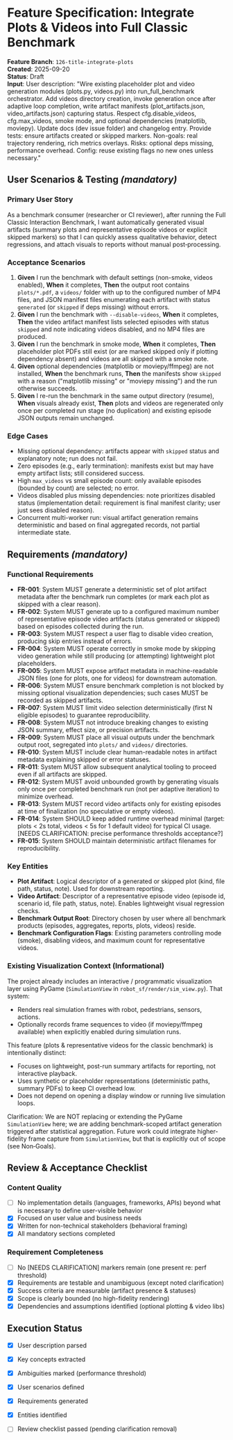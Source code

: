 # Feature Specification: Integrate Plots & Videos into Full Classic Benchmark

**Feature Branch**: `126-title-integrate-plots`  
**Created**: 2025-09-20  
**Status**: Draft  
**Input**: User description: "Wire existing placeholder plot and video generation modules (plots.py, videos.py) into run_full_benchmark orchestrator. Add videos directory creation, invoke generation once after adaptive loop completion, write artifact manifests (plot_artifacts.json, video_artifacts.json) capturing status. Respect cfg.disable_videos, cfg.max_videos, smoke mode, and optional dependencies (matplotlib, moviepy). Update docs (dev issue folder) and changelog entry. Provide tests: ensure artifacts created or skipped markers. Non-goals: real trajectory rendering, rich metrics overlays. Risks: optional deps missing, performance overhead. Config: reuse existing flags no new ones unless necessary."

## User Scenarios & Testing *(mandatory)*

### Primary User Story
As a benchmark consumer (researcher or CI reviewer), after running the Full Classic Interaction Benchmark, I want automatically generated visual artifacts (summary plots and representative episode videos or explicit skipped markers) so that I can quickly assess qualitative behavior, detect regressions, and attach visuals to reports without manual post‑processing.

### Acceptance Scenarios
1. **Given** I run the benchmark with default settings (non-smoke, videos enabled), **When** it completes, **Then** the output root contains `plots/*.pdf`, a `videos/` folder with up to the configured number of MP4 files, and JSON manifest files enumerating each artifact with status `generated` (or `skipped` if deps missing) without errors.
2. **Given** I run the benchmark with `--disable-videos`, **When** it completes, **Then** the video artifact manifest lists selected episodes with status `skipped` and note indicating videos disabled, and no MP4 files are produced.
3. **Given** I run the benchmark in smoke mode, **When** it completes, **Then** placeholder plot PDFs still exist (or are marked skipped only if plotting dependency absent) and videos are all skipped with a smoke note.
4. **Given** optional dependencies (matplotlib or moviepy/ffmpeg) are not installed, **When** the benchmark runs, **Then** the manifests show `skipped` with a reason ("matplotlib missing" or "moviepy missing") and the run otherwise succeeds.
5. **Given** I re-run the benchmark in the same output directory (resume), **When** visuals already exist, **Then** plots and videos are regenerated only once per completed run stage (no duplication) and existing episode JSON outputs remain unchanged.

### Edge Cases
- Missing optional dependency: artifacts appear with `skipped` status and explanatory note; run does not fail.
- Zero episodes (e.g., early termination): manifests exist but may have empty artifact lists; still considered success.
- High `max_videos` vs small episode count: only available episodes (bounded by count) are selected; no error.
- Videos disabled plus missing dependencies: note prioritizes disabled status (implementation detail: requirement is final manifest clarity; user just sees disabled reason).
- Concurrent multi-worker run: visual artifact generation remains deterministic and based on final aggregated records, not partial intermediate state.

## Requirements *(mandatory)*

### Functional Requirements
- **FR-001**: System MUST generate a deterministic set of plot artifact metadata after the benchmark run completes (or mark each plot as skipped with a clear reason).
- **FR-002**: System MUST generate up to a configured maximum number of representative episode video artifacts (status generated or skipped) based on episodes collected during the run.
- **FR-003**: System MUST respect a user flag to disable video creation, producing skip entries instead of errors.
- **FR-004**: System MUST operate correctly in smoke mode by skipping video generation while still producing (or attempting) lightweight plot placeholders.
- **FR-005**: System MUST expose artifact metadata in machine-readable JSON files (one for plots, one for videos) for downstream automation.
- **FR-006**: System MUST ensure benchmark completion is not blocked by missing optional visualization dependencies; such cases MUST be recorded as skipped artifacts.
- **FR-007**: System MUST limit video selection deterministically (first N eligible episodes) to guarantee reproducibility.
- **FR-008**: System MUST not introduce breaking changes to existing JSON summary, effect size, or precision artifacts.
- **FR-009**: System MUST place all visual outputs under the benchmark output root, segregated into `plots/` and `videos/` directories.
- **FR-010**: System MUST include clear human-readable notes in artifact metadata explaining skipped or error statuses.
- **FR-011**: System MUST allow subsequent analytical tooling to proceed even if all artifacts are skipped.
- **FR-012**: System MUST avoid unbounded growth by generating visuals only once per completed benchmark run (not per adaptive iteration) to minimize overhead.
- **FR-013**: System MUST record video artifacts only for existing episodes at time of finalization (no speculative or empty videos).
- **FR-014**: System SHOULD keep added runtime overhead minimal (target: plots < 2s total, videos < 5s for 1 default video) for typical CI usage. [NEEDS CLARIFICATION: precise performance thresholds acceptance?]
- **FR-015**: System SHOULD maintain deterministic artifact filenames for reproducibility.

### Key Entities
- **Plot Artifact**: Logical descriptor of a generated or skipped plot (kind, file path, status, note). Used for downstream reporting.
- **Video Artifact**: Descriptor of a representative episode video (episode id, scenario id, file path, status, note). Enables lightweight visual regression checks.
- **Benchmark Output Root**: Directory chosen by user where all benchmark products (episodes, aggregates, reports, plots, videos) reside.
- **Benchmark Configuration Flags**: Existing parameters controlling mode (smoke), disabling videos, and maximum count for representative videos.

### Existing Visualization Context (Informational)
The project already includes an interactive / programmatic visualization layer using PyGame (`SimulationView` in `robot_sf/render/sim_view.py`). That system:
- Renders real simulation frames with robot, pedestrians, sensors, actions.
- Optionally records frame sequences to video (if moviepy/ffmpeg available) when explicitly enabled during simulation runs.

This feature (plots & representative videos for the classic benchmark) is intentionally distinct:
- Focuses on lightweight, post-run summary artifacts for reporting, not interactive playback.
- Uses synthetic or placeholder representations (deterministic paths, summary PDFs) to keep CI overhead low.
- Does not depend on opening a display window or running live simulation loops.

Clarification: We are NOT replacing or extending the PyGame `SimulationView` here; we are adding benchmark-scoped artifact generation triggered after statistical aggregation. Future work could integrate higher-fidelity frame capture from `SimulationView`, but that is explicitly out of scope (see Non‑Goals).

## Review & Acceptance Checklist

### Content Quality
- [ ] No implementation details (languages, frameworks, APIs) beyond what is necessary to define user-visible behavior
- [x] Focused on user value and business needs
- [x] Written for non-technical stakeholders (behavioral framing)
- [x] All mandatory sections completed

### Requirement Completeness
- [ ] No [NEEDS CLARIFICATION] markers remain (one present re: perf threshold)
- [x] Requirements are testable and unambiguous (except noted clarification)
- [x] Success criteria are measurable (artifact presence & statuses)
- [x] Scope is clearly bounded (no high-fidelity rendering)
- [x] Dependencies and assumptions identified (optional plotting & video libs)

## Execution Status

- [x] User description parsed
- [x] Key concepts extracted
- [x] Ambiguities marked (performance threshold)
- [x] User scenarios defined
- [x] Requirements generated
- [x] Entities identified
- [ ] Review checklist passed (pending clarification removal)

